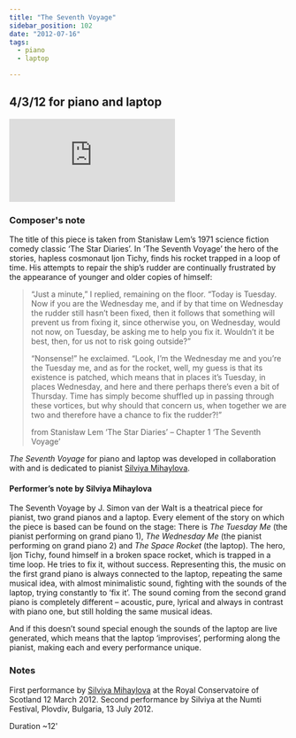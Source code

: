 ```yaml
---
title: "The Seventh Voyage"
sidebar_position: 102
date: "2012-07-16"
tags: 
  - piano
  - laptop

---
```

## 4/3/12 for piano and laptop

<!-- default youtube embed code seems fine -->

 <iframe class="youtube-video" src="https://www.youtube.com/embed/1yMnRK3SD5M?si=hTaB-T3PXdHC0jgf" title="YouTube video player" frameborder="0" allow="accelerometer; autoplay; clipboard-write; encrypted-media; gyroscope; picture-in-picture; web-share" referrerpolicy="strict-origin-when-cross-origin" allowfullscreen></iframe>

### Composer's note

The title of this piece is taken from Stanisław Lem’s 1971 science fiction comedy classic ‘The Star Diaries’. In ‘The Seventh Voyage’ the hero of the stories, hapless cosmonaut Ijon Tichy, finds his rocket trapped in a loop of time. His attempts to repair the ship’s rudder are continually frustrated by the appearance of younger and older copies of himself:

> “Just a minute,” I replied, remaining on the floor. “Today is Tuesday. Now if you are the Wednesday me, and if by that time on Wednesday the rudder still hasn’t been fixed, then it follows that something will prevent us from fixing it, since otherwise you, on Wednesday, would not now, on Tuesday, be asking me to help you fix it. Wouldn’t it be best, then, for us not to risk going outside?”
> 
> “Nonsense!” he exclaimed. “Look, I’m the Wednesday me and you’re the Tuesday me, and as for the rocket, well, my guess is that its existence is patched, which means that in places it’s Tuesday, in places Wednesday, and here and there perhaps there’s even a bit of Thursday. Time has simply become shuffled up in passing through these vortices, but why should that concern us, when together we are two and therefore have a chance to fix the rudder?!”
> 
> from Stanisław Lem ‘The Star Diaries’ – Chapter 1 ‘The Seventh Voyage’

_The Seventh Voyage_ for piano and laptop was developed in collaboration with and is dedicated to pianist [Silviya Mihaylova](http://silviyamihaylova.com).

#### Performer’s note by Silviya Mihaylova

The Seventh Voyage by J. Simon van der Walt is a theatrical piece for pianist, two grand pianos and a laptop. Every element of the story on which the piece is based can be found on the stage: There is _The Tuesday Me_ (the pianist performing on grand piano 1), _The Wednesday Me_ (the pianist performing on grand piano 2) and _The Space Rocket_ (the laptop). The hero, Ijon Tichy, found himself in a broken space rocket, which is trapped in a time loop. He tries to fix it, without success. Representing this, the music on the first grand piano is always connected to the laptop, repeating the same musical idea, with almost minimalistic sound, fighting with the sounds of the laptop, trying constantly to ‘fix it’. The sound coming from the second grand piano is completely different – acoustic, pure, lyrical and always in contrast with piano one, but still holding the same musical ideas.

And if this doesn’t sound special enough the sounds of the laptop are live generated, which means that the laptop ‘improvises’, performing along the pianist, making each and every performance unique.

### Notes

First performance by [Silviya Mihaylova](http://silviyamihaylova.com) at the Royal Conservatoire of Scotland 12 March 2012. Second performance by Silviya at the Numti Festival, Plovdiv, Bulgaria, 13 July 2012.

Duration ~12'
